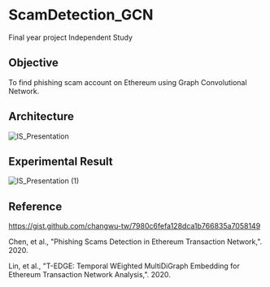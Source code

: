# ScamDetection_GCN
Final year project Independent Study

## Objective
To find phishing scam account on Ethereum using Graph Convolutional Network.

## Architecture
![IS_Presentation](https://github.com/scorepia/ScamDetection_GCN/assets/94518867/e2c62edf-d625-4f8a-816f-62a6fe25aee4)

## Experimental Result
![IS_Presentation (1)](https://github.com/scorepia/ScamDetection_GCN/assets/94518867/3233ddb9-1e02-41d8-ad46-66fd2485c460)

## Reference
https://gist.github.com/changwu-tw/7980c6fefa128dca1b766835a7058149

Chen, et al., "Phishing Scams Detection in Ethereum Transaction Network,". 2020. 

Lin, et al., "T-EDGE: Temporal WEighted MultiDiGraph Embedding for Ethereum Transaction Network Analysis,". 2020. 
